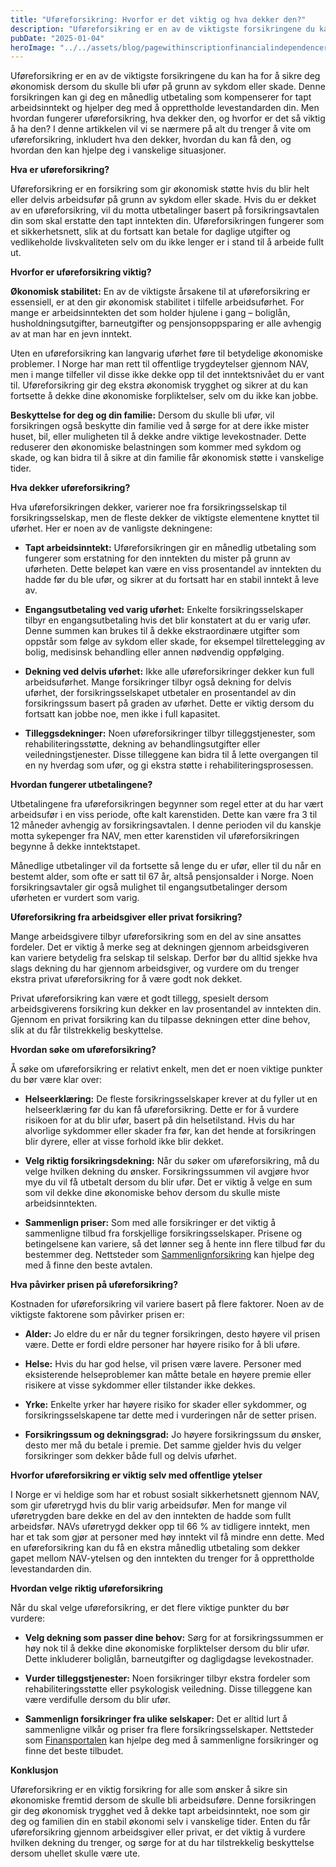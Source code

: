```yaml
---
title: "Uføreforsikring: Hvorfor er det viktig og hva dekker den?"
description: "Uføreforsikring er en av de viktigste forsikringene du kan ha for å sikre deg økonomisk dersom du skulle bli ufør på grunn av sykdom eller skade. Denne forsikringen kan gi deg en månedlig utbetaling som kompenserer for tapt arbeidsinntekt og hjelper deg med å opprettholde levestandarden din. Men hvordan fungerer uføreforsikring, hva dekker den, og &#8230; Read more"
pubDate: "2025-01-04"
heroImage: "../../assets/blog/pagewithinscriptionfinancialindependenceretireearl.jpg"
---
```


Uføreforsikring er en av de viktigste forsikringene du kan ha for å sikre deg økonomisk dersom du skulle bli ufør på grunn av sykdom eller skade. Denne forsikringen kan gi deg en månedlig utbetaling som kompenserer for tapt arbeidsinntekt og hjelper deg med å opprettholde levestandarden din. Men hvordan fungerer uføreforsikring, hva dekker den, og hvorfor er det så viktig å ha den? I denne artikkelen vil vi se nærmere på alt du trenger å vite om uføreforsikring, inkludert hva den dekker, hvordan du kan få den, og hvordan den kan hjelpe deg i vanskelige situasjoner.

**Hva er uføreforsikring?**

Uføreforsikring er en forsikring som gir økonomisk støtte hvis du blir helt eller delvis arbeidsufør på grunn av sykdom eller skade. Hvis du er dekket av en uføreforsikring, vil du motta utbetalinger basert på forsikringsavtalen din som skal erstatte den tapt inntekten din. Uføreforsikringen fungerer som et sikkerhetsnett, slik at du fortsatt kan betale for daglige utgifter og vedlikeholde livskvaliteten selv om du ikke lenger er i stand til å arbeide fullt ut.

**Hvorfor er uføreforsikring viktig?**

**Økonomisk stabilitet:** En av de viktigste årsakene til at uføreforsikring er essensiell, er at den gir økonomisk stabilitet i tilfelle arbeidsuførhet. For mange er arbeidsinntekten det som holder hjulene i gang – boliglån, husholdningsutgifter, barneutgifter og pensjonsoppsparing er alle avhengig av at man har en jevn inntekt.

Uten en uføreforsikring kan langvarig uførhet føre til betydelige økonomiske problemer. I Norge har man rett til offentlige trygdeytelser gjennom NAV, men i mange tilfeller vil disse ikke dekke opp til det inntektsnivået du er vant til. Uføreforsikring gir deg ekstra økonomisk trygghet og sikrer at du kan fortsette å dekke dine økonomiske forpliktelser, selv om du ikke kan jobbe.

**Beskyttelse for deg og din familie:** Dersom du skulle bli ufør, vil forsikringen også beskytte din familie ved å sørge for at dere ikke mister huset, bil, eller muligheten til å dekke andre viktige levekostnader. Dette reduserer den økonomiske belastningen som kommer med sykdom og skade, og kan bidra til å sikre at din familie får økonomisk støtte i vanskelige tider.

**Hva dekker uføreforsikring?**

Hva uføreforsikringen dekker, varierer noe fra forsikringsselskap til forsikringsselskap, men de fleste dekker de viktigste elementene knyttet til uførhet. Her er noen av de vanligste dekningene:

- **Tapt arbeidsinntekt:** Uføreforsikringen gir en månedlig utbetaling som fungerer som erstatning for den inntekten du mister på grunn av uførheten. Dette beløpet kan være en viss prosentandel av inntekten du hadde før du ble ufør, og sikrer at du fortsatt har en stabil inntekt å leve av.

- **Engangsutbetaling ved varig uførhet:** Enkelte forsikringsselskaper tilbyr en engangsutbetaling hvis det blir konstatert at du er varig ufør. Denne summen kan brukes til å dekke ekstraordinære utgifter som oppstår som følge av sykdom eller skade, for eksempel tilrettelegging av bolig, medisinsk behandling eller annen nødvendig oppfølging.

- **Dekning ved delvis uførhet:** Ikke alle uføreforsikringer dekker kun full arbeidsuførhet. Mange forsikringer tilbyr også dekning for delvis uførhet, der forsikringsselskapet utbetaler en prosentandel av din forsikringssum basert på graden av uførhet. Dette er viktig dersom du fortsatt kan jobbe noe, men ikke i full kapasitet.

- **Tilleggsdekninger:** Noen uføreforsikringer tilbyr tilleggstjenester, som rehabiliteringsstøtte, dekning av behandlingsutgifter eller veiledningstjenester. Disse tilleggene kan bidra til å lette overgangen til en ny hverdag som ufør, og gi ekstra støtte i rehabiliteringsprosessen.

**Hvordan fungerer utbetalingene?**

Utbetalingene fra uføreforsikringen begynner som regel etter at du har vært arbeidsufør i en viss periode, ofte kalt karenstiden. Dette kan være fra 3 til 12 måneder avhengig av forsikringsavtalen. I denne perioden vil du kanskje motta sykepenger fra NAV, men etter karenstiden vil uføreforsikringen begynne å dekke inntektstapet.

Månedlige utbetalinger vil da fortsette så lenge du er ufør, eller til du når en bestemt alder, som ofte er satt til 67 år, altså pensjonsalder i Norge. Noen forsikringsavtaler gir også mulighet til engangsutbetalinger dersom uførheten er vurdert som varig.

**Uføreforsikring fra arbeidsgiver eller privat forsikring?**

Mange arbeidsgivere tilbyr uføreforsikring som en del av sine ansattes fordeler. Det er viktig å merke seg at dekningen gjennom arbeidsgiveren kan variere betydelig fra selskap til selskap. Derfor bør du alltid sjekke hva slags dekning du har gjennom arbeidsgiver, og vurdere om du trenger ekstra privat uføreforsikring for å være godt nok dekket.

Privat uføreforsikring kan være et godt tillegg, spesielt dersom arbeidsgiverens forsikring kun dekker en lav prosentandel av inntekten din. Gjennom en privat forsikring kan du tilpasse dekningen etter dine behov, slik at du får tilstrekkelig beskyttelse.

**Hvordan søke om uføreforsikring?**

Å søke om uføreforsikring er relativt enkelt, men det er noen viktige punkter du bør være klar over:

- **Helseerklæring:** De fleste forsikringsselskaper krever at du fyller ut en helseerklæring før du kan få uføreforsikring. Dette er for å vurdere risikoen for at du blir ufør, basert på din helsetilstand. Hvis du har alvorlige sykdommer eller skader fra før, kan det hende at forsikringen blir dyrere, eller at visse forhold ikke blir dekket.

- **Velg riktig forsikringsdekning:** Når du søker om uføreforsikring, må du velge hvilken dekning du ønsker. Forsikringssummen vil avgjøre hvor mye du vil få utbetalt dersom du blir ufør. Det er viktig å velge en sum som vil dekke dine økonomiske behov dersom du skulle miste arbeidsinntekten.

- **Sammenlign priser:** Som med alle forsikringer er det viktig å sammenligne tilbud fra forskjellige forsikringsselskaper. Prisene og betingelsene kan variere, så det lønner seg å hente inn flere tilbud før du bestemmer deg. Nettsteder som [Sammenlignforsikring](https://www.sammenlignforsikring.no) kan hjelpe deg med å finne den beste avtalen.

**Hva påvirker prisen på uføreforsikring?**

Kostnaden for uføreforsikring vil variere basert på flere faktorer. Noen av de viktigste faktorene som påvirker prisen er:

- **Alder:** Jo eldre du er når du tegner forsikringen, desto høyere vil prisen være. Dette er fordi eldre personer har høyere risiko for å bli uføre.

- **Helse:** Hvis du har god helse, vil prisen være lavere. Personer med eksisterende helseproblemer kan måtte betale en høyere premie eller risikere at visse sykdommer eller tilstander ikke dekkes.

- **Yrke:** Enkelte yrker har høyere risiko for skader eller sykdommer, og forsikringsselskapene tar dette med i vurderingen når de setter prisen.

- **Forsikringssum og dekningsgrad:** Jo høyere forsikringssum du ønsker, desto mer må du betale i premie. Det samme gjelder hvis du velger forsikringer som dekker både full og delvis uførhet.

**Hvorfor uføreforsikring er viktig selv med offentlige ytelser**

I Norge er vi heldige som har et robust sosialt sikkerhetsnett gjennom NAV, som gir uføretrygd hvis du blir varig arbeidsufør. Men for mange vil uføretrygden bare dekke en del av den inntekten de hadde som fullt arbeidsfør. NAVs uføretrygd dekker opp til 66 % av tidligere inntekt, men har et tak som gjør at personer med høy inntekt vil få mindre enn dette. Med en uføreforsikring kan du få en ekstra månedlig utbetaling som dekker gapet mellom NAV-ytelsen og den inntekten du trenger for å opprettholde levestandarden din.

**Hvordan velge riktig uføreforsikring**

Når du skal velge uføreforsikring, er det flere viktige punkter du bør vurdere:

- **Velg dekning som passer dine behov:** Sørg for at forsikringssummen er høy nok til å dekke dine økonomiske forpliktelser dersom du blir ufør. Dette inkluderer boliglån, barneutgifter og dagligdagse levekostnader.

- **Vurder tilleggstjenester:** Noen forsikringer tilbyr ekstra fordeler som rehabiliteringsstøtte eller psykologisk veiledning. Disse tilleggene kan være verdifulle dersom du blir ufør.

- **Sammenlign forsikringer fra ulike selskaper:** Det er alltid lurt å sammenligne vilkår og priser fra flere forsikringsselskaper. Nettsteder som [Finansportalen](https://www.finansportalen.no) kan hjelpe deg med å sammenligne forsikringer og finne det beste tilbudet.

**Konklusjon**

Uføreforsikring er en viktig forsikring for alle som ønsker å sikre sin økonomiske fremtid dersom de skulle bli arbeidsuføre. Denne forsikringen gir deg økonomisk trygghet ved å dekke tapt arbeidsinntekt, noe som gir deg og familien din en stabil økonomi selv i vanskelige tider. Enten du får uføreforsikring gjennom arbeidsgiver eller privat, er det viktig å vurdere hvilken dekning du trenger, og sørge for at du har tilstrekkelig beskyttelse dersom uhellet skulle være ute.